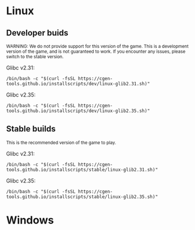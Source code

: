 # Linux

## Developer buids
<sup>WARNING: We do not provide support for this version of the game.
This is a development version of the game, and is not guaranteed to work.
If you encounter any issues, please switch to the stable version.</sup>

Glibc v2.31:

`/bin/bash -c "$(curl -fsSL https://cgen-tools.github.io/installscripts/dev/linux-glib2.31.sh)"`

Glibc v2.35:

`/bin/bash -c "$(curl -fsSL https://cgen-tools.github.io/installscripts/dev/linux-glib2.35.sh)"`

## Stable builds
<sup>This is the recommended version of the game to play.</sup>

Glibc v2.31:

`/bin/bash -c "$(curl -fsSL https://cgen-tools.github.io/installscripts/stable/linux-glib2.31.sh)"`

Glibc v2.35:

`/bin/bash -c "$(curl -fsSL https://cgen-tools.github.io/installscripts/stable/linux-glib2.35.sh)"`


# Windows
